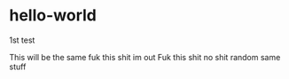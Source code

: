 # hello-world
1st test

This will be the same
fuk this shit im out
Fuk this shit no shit
random same stuff
